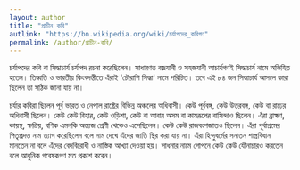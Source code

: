 ```yaml
---
layout: author
title: "প্রাচীন কবি"
autlink: "https://bn.wikipedia.org/wiki/চর্যাপদের_কবিগণ"
permalink: /author/প্রাচীন-কবি/
---
```

চর্যাপদের কবি বা সিদ্ধাচার্য চর্যাপদ রচনা করেছিলেন। সাধারণত বজ্রযানী ও সহজযানী আচার্যগণই সিদ্ধাচার্য নামে অভিহিত হতেন। তিব্বতি ও ভারতীয় কিংবদন্তীতে এঁরাই 'চৌরাশি সিদ্ধা' নামে পরিচিত। তবে এই ৮৪ জন সিদ্ধাচার্য আসলে কারা ছিলেন তা সঠিক জানা যায় না।

চর্যার কবিরা ছিলেন পূর্ব ভারত ও নেপাল রাষ্ট্রের বিভিন্ন অঞ্চলের অধিবাসী। কেউ পূর্ববঙ্গ, কেউ উত্তরবঙ্গ, কেউ বা রাঢ়ের অধিবাসী ছিলেন। কেউ কেউ বিহার, কেউ ওড়িশা, কেউ বা আবার অসম বা কামরূপের বাসিন্দাও ছিলেন। এঁরা ব্রাহ্মণ, কায়স্থ, ক্ষত্রিয়, বণিক এমনকি অন্ত্যজ শ্রেণী থেকেও এসেছিলেন। কেউ কেউ রাজবংশজাতও ছিলেন। এঁরা পূর্বাশ্রমের পিতৃপ্রদত্ত নাম ত্যাগ করেছিলেন বলে নাম দেখে এঁদের জাতি স্থির করা যায় না। এঁরা হিন্দুধর্মের সনাতন শাস্ত্রবিধান মানতেন না বলে এঁদের বেদবিরোধী ও নাস্তিক আখ্যা দেওয়া হয়। সাধনার নামে গোপনে কেউ কেউ যৌনাচারও করতেন বলে আধুনিক গবেষকগণ মত প্রকাশ করেন।